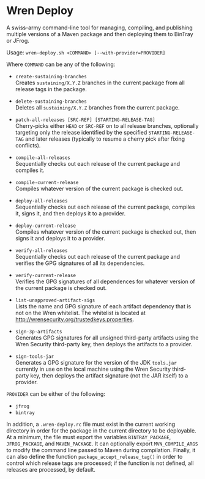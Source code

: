 # Wren Deploy
A swiss-army command-line tool for managing, compiling, and publishing multiple
versions of a Maven package and then deploying them to BinTray or JFrog.

Usage: `wren-deploy.sh <COMMAND> [--with-provider=PROVIDER]`

Where `COMMAND` can be any of the following:
  - `create-sustaining-branches`  
    Creates `sustaining/X.Y.Z` branches in the current package from all release
    tags in the package.

  - `delete-sustaining-branches`  
    Deletes all `sustaining/X.Y.Z` branches from the current package.

  - `patch-all-releases [SRC-REF] [STARTING-RELEASE-TAG]`  
    Cherry-picks either `HEAD` or `SRC-REF` on to all release branches, 
    optionally targeting only the release identified by the specified 
    `STARTING-RELEASE-TAG` and later releases (typically to resume a cherry pick 
    after fixing conflicts).

  - `compile-all-releases`  
    Sequentially checks out each release of the current package and compiles it.

  - `compile-current-release`  
    Compiles whatever version of the current package is checked out.

  - `deploy-all-releases`  
    Sequentially checks out each release of the current package, compiles it, 
    signs it, and then deploys it to a provider.

  - `deploy-current-release`  
    Compiles whatever version of the current package is checked out, then signs 
    it and deploys it to a provider.

  - `verify-all-releases`  
    Sequentially checks out each release of the current package and verifies the
    GPG signatures of all its dependencies.

  - `verify-current-release`  
    Verifies the GPG signatures of all dependences for whatever version of the 
    current package is checked out.

  - `list-unapproved-artifact-sigs`  
    Lists the name and GPG signature of each artifact dependency that is not on
    the Wren whitelist. The whitelist is located at
    http://wrensecurity.org/trustedkeys.properties.

  - `sign-3p-artifacts`  
    Generates GPG signatures for all unsigned third-party artifacts using the 
    Wren Security third-party key, then deploys the artifacts to a provider.

  - `sign-tools-jar`  
    Generates a GPG signature for the version of the JDK `tools.jar` currently 
    in use on the local machine using the Wren Security third-party key, then 
    deploys the artifact signature (not the JAR itself) to a provider.

`PROVIDER` can be either of the following:
  - `jfrog`
  - `bintray`

In addition, a `.wren-deploy.rc` file must exist in the current working
directory in order for the package in the current directory to be deployable. At
a minimum, the file must export the variables `BINTRAY_PACKAGE`,
`JFROG_PACKAGE`, and `MAVEN_PACKAGE`. It can optionally export
`MVN_COMPILE_ARGS` to modify the command line passed to Maven during
compilation. Finally, it can also define the function
`package_accept_release_tag()` in order to control which release tags are
processed; if the function is not defined, all releases are processed, by
default.
